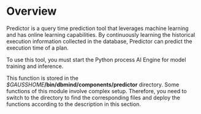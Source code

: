 # Overview<a name="EN-US_TOPIC_0289900501"></a>

Predictor is a query time prediction tool that leverages machine learning and has online learning capabilities. By continuously learning the historical execution information collected in the database, Predictor can predict the execution time of a plan.

To use this tool, you must start the Python process AI Engine for model training and inference. 

This function is stored in the  _$GAUSSHOME_**/bin/dbmind/components/predictor**  directory. Some functions of this module involve complex setup. Therefore, you need to switch to the directory to find the corresponding files and deploy the functions according to the description in this section.

